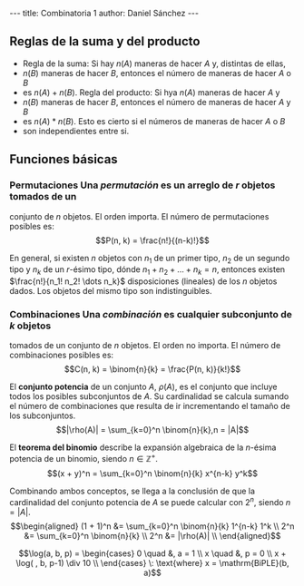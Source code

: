 --- title: Combinatoria 1 author: Daniel Sánchez ---

## Reglas de la suma y del producto
- Regla de la suma: Si hay $n(A)$ maneras de hacer $A$ y, distintas de ellas,
- $n(B)$ maneras de hacer $B$, entonces el número de maneras de hacer $A$ o $B$
- es $n(A) + n(B)$. Regla del producto: Si hya $n(A)$ maneras de hacer $A$ y
- $n(B)$ maneras de hacer $B$, entonces el número de maneras de hacer $A$ y $B$
- es $n(A) * n(B)$. Esto es cierto si el números de maneras de hacer $A$ o $B$
- son independientes entre si.

## Funciones básicas

### Permutaciones Una *permutación* es un arreglo de $r$ objetos tomados de un
conjunto de $n$ objetos. El orden importa. El número de permutaciones posibles
es: $$P(n, k) = \frac{n!}{(n-k)!}$$

En general, si existen $n$ objetos con $n_1$ de un primer tipo, $n_2$ de un
segundo tipo y $n_k$ de un $r$-ésimo tipo, dónde $n_1 + n_2 + \dots + n_k = n$,
entonces existen $\frac{n!}{n_1! n_2! \dots n_k}$ disposiciones (lineales) de
los $n$ objetos dados. Los objetos del mismo tipo son indistinguibles.


### Combinaciones Una *combinación* es cualquier subconjunto de $k$ objetos
tomados de un conjunto de $n$ objetos. El orden no importa. El número de
combinaciones posibles es: $$C(n, k) = \binom{n}{k} = \frac{P(n, k)}{k!}$$

El **conjunto potencia** de un conjunto $A$, $\rho(A)$, es el conjunto que
incluye todos los posibles subconjuntos de $A$. Su cardinalidad se calcula
sumando el número de combinaciones que resulta de ir incrementando el tamaño de
los subconjuntos. $$|\rho(A)| = \sum_{k=0}^n \binom{n}{k},n = |A|$$

El **teorema del binomio** describe la expansión algebraica de la $n$-ésima
potencia de un binomio, siendo $n \in \mathbb{Z}^+$. $$(x + y)^n = \sum_{k=0}^n
\binom{n}{k} x^{n-k} y^k$$

Combinando ambos conceptos, se llega a la conclusión de que la cardinalidad del
conjunto potencia de $A$ se puede calcular con $2^n$, siendo $n = |A|$.
$$\begin{aligned}
    (1 + 1)^n   &= \sum_{k=0}^n \binom{n}{k} 1^{n-k} 1^k \\
    2^n         &= \sum_{k=0}^n \binom{n}{k} \\
    2^n         &= |\rho(A)| \\
\end{aligned}$$

$$\log(a, b, p) = \begin{cases}
    0 \quad &, a = 1 \\
    x \quad &, p = 0 \\
    x + \log( , b, p-1) \div 10 \\
\end{cases} \: \text{where} x = \mathrm{BiPLE}(b, a)$$
